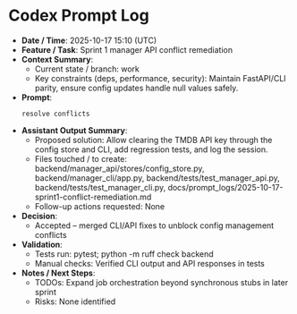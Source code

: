 # Codex Prompt Log

- **Date / Time**: 2025-10-17 15:10 (UTC)
- **Feature / Task**: Sprint 1 manager API conflict remediation
- **Context Summary**:
  - Current state / branch: work
  - Key constraints (deps, performance, security): Maintain FastAPI/CLI parity, ensure config updates handle null values safely.
- **Prompt**:
  ```text
  resolve conflicts
  ```
- **Assistant Output Summary**:
  - Proposed solution: Allow clearing the TMDB API key through the config store and CLI, add regression tests, and log the session.
  - Files touched / to create: backend/manager_api/stores/config_store.py, backend/manager_cli/app.py, backend/tests/test_manager_api.py, backend/tests/test_manager_cli.py, docs/prompt_logs/2025-10-17-sprint1-conflict-remediation.md
  - Follow-up actions requested: None
- **Decision**:
  - Accepted – merged CLI/API fixes to unblock config management conflicts
- **Validation**:
  - Tests run: pytest; python -m ruff check backend
  - Manual checks: Verified CLI output and API responses in tests
- **Notes / Next Steps**:
  - TODOs: Expand job orchestration beyond synchronous stubs in later sprint
  - Risks: None identified
